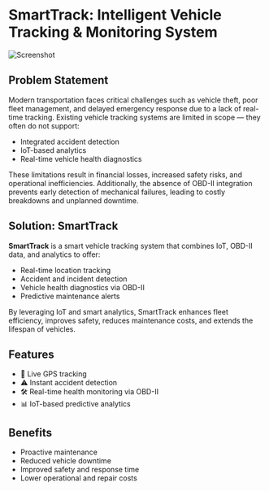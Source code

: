 # SmartTrack: Intelligent Vehicle Tracking & Monitoring System

![Screenshot](images/screenshot-2025-04-13.png)


## Problem Statement

Modern transportation faces critical challenges such as vehicle theft, poor fleet management, and delayed emergency response due to a lack of real-time tracking. Existing vehicle tracking systems are limited in scope — they often do not support:

- Integrated accident detection
- IoT-based analytics
- Real-time vehicle health diagnostics

These limitations result in financial losses, increased safety risks, and operational inefficiencies. Additionally, the absence of OBD-II integration prevents early detection of mechanical failures, leading to costly breakdowns and unplanned downtime.

## Solution: SmartTrack

**SmartTrack** is a smart vehicle tracking system that combines IoT, OBD-II data, and analytics to offer:

- Real-time location tracking
- Accident and incident detection
- Vehicle health diagnostics via OBD-II
- Predictive maintenance alerts

By leveraging IoT and smart analytics, SmartTrack enhances fleet efficiency, improves safety, reduces maintenance costs, and extends the lifespan of vehicles.

## Features

- 🚗 Live GPS tracking
- ⚠️ Instant accident detection
- 🛠️ Real-time health monitoring via OBD-II
- 📊 IoT-based predictive analytics

## Benefits

- Proactive maintenance
- Reduced vehicle downtime
- Improved safety and response time
- Lower operational and repair costs
